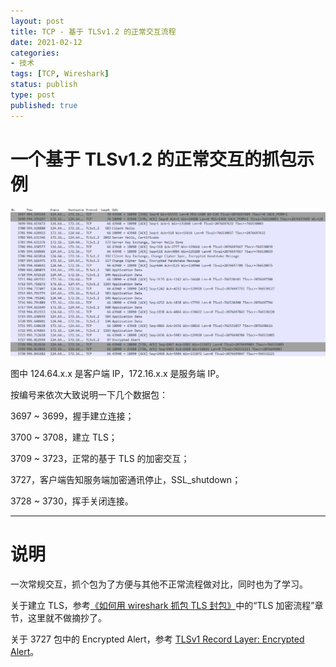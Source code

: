 ```yaml
---
layout: post
title: TCP - 基于 TLSv1.2 的正常交互流程
date: 2021-02-12
categories:
- 技术
tags: [TCP, Wireshark]
status: publish
type: post
published: true
---
```


# 一个基于 TLSv1.2 的正常交互的抓包示例

![正常交互.png](/images/blog_img/20210212/正常交互.png)

图中 124.64.x.x 是客户端 IP，172.16.x.x 是服务端 IP。

按编号来依次大致说明一下几个数据包：

3697 ~ 3699，握手建立连接；

3700 ~ 3708，建立 TLS；

3709 ~ 3723，正常的基于 TLS 的加密交互；

3727，客户端告知服务端加密通讯停止，SSL_shutdown；

3728 ~ 3730，挥手关闭连接。

---

# 说明

一次常规交互，抓个包为了方便与其他不正常流程做对比，同时也为了学习。

关于建立 TLS，参考[《如何用 wireshark 抓包 TLS 封包》](https://segmentfault.com/a/1190000018746027)中的“TLS 加密流程”章节，这里就不做摘抄了。

关于 3727 包中的 Encrypted Alert，参考 [TLSv1 Record Layer: Encrypted Alert](https://osqa-ask.wireshark.org/questions/38050/tlsv1-record-layer-encrypted-alert/38094)。
